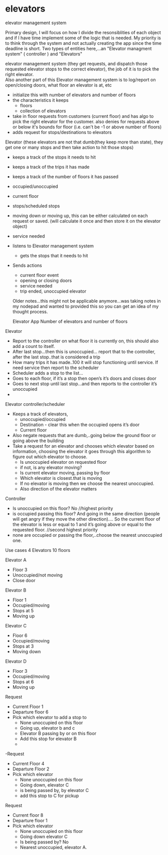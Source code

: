 # elevators
elevator management system

Primary design, I will focus on how I divide the resonsiblities of each object and if I have time implement some of the logic that is needed.  My priority is to think through the system and not actually creating the app since the time deadline is short.  Two types of entities here,...an "Elevator managment system" ( controller ) and "Elevators"

elevator management system (they get requests, and dispatch those requested elevator stops to the correct elevator), the job of it is to pick the right elevator.  
Also another part of this Elevator management system is to log/report on open/closing doors, what floor an elevator is at, etc
- initialize this with number of elevators and number of floors
- the characteristics it keeps
  - floors
  - collection of elevators
- take in floor requests from customers (current floor) and has algo to
  pick the right elevator for the customer. also denies for requests above or below it's bounds for floor (i.e. can't be -1 or above number of floors)
- adds request for stops/destinations to elevators

Elevator (these elevators are not that dumb(they keep more than state), they
get one or many stops and then take action to hit those stops)
  - keeps a track of the stops it needs to hit
  - keeps a track of the trips it has made
  - keeps a track of the number of floors it has passed
  - occupied/unoccupied
  - current floor
  - stops/scheduled stops
  - moving down or moving up, this can be either calculated on each request or saved. (will calculate it once and then store it on the elevator object)
  - service needed
- listens to Elevator management system
  - gets the stops that it needs to hit
- Sends actions
  - current floor event
  - opening or closing doors
  - service needed
  - trip ended, unoccupied elevator



  Older notes...this might not be applicable anymore...was taking notes in my nodepad and wanted to provided this so you can get an idea of my thought process.

  Elevator App
Number of elevators and number of floors


Elevator
- Report to the controller on what floor it is currently on, this should also add a count to itself.
- After last stop…then this is unoccupied… report that to the controller, after the last stop..that is considered a trip
- How many trips it has made..100 it will stop functioning until service.  If need service then report to the scheduler
- Scheduler adds a stop to the list…
- Goes to each floor, if it’s a stop then open’s it’s doors and closes door
- Goes to next stop until last stop…and then reports to the controller it’s unoccupied
-


Elevator controller/scheduler
- Keeps a track of elevators,
    - unoccupied/occupied
    - Destination - clear this when the occupied opens it’s door
    - Current floor
- Also negate requests that are dumb,..going below the ground floor or going above the building
- Take a request for an elevator and chooses which elevator based on information, choosing the elevator it goes through this algorithm to figure out which elevator to choose.
    - Is unoccupied elevator on requested floor
    - if not, is any elevator moving?
    - Is current elevator moving, passing by floor
    - Which elevator is closest.that is moving
    - If no elevator is moving then we choose the nearest unoccupied.
    - Also direction of the elevator matters

Controller
- Is unoccupied on this floor? No //highest priority
- is occupied passing this floor? And going in the same direction (people will get angry if they move the other direction)…. So the current floor of the elevator is less or equal to 1 and it’s going above or equal to the requested floor.  //second highest priority
- none are occupied or passing the floor,..choose the nearest unoccupied one.


Use cases
4 Elevators
10 floors

Elevator A
- Floor 3
- Unoccupied/not moving
- Close door

Elevator B
- Floor 1
- Occupied/moving
- Stops at 5
- Moving up

Elevator C
-  Floor 6
- Occupied/moving
- Stops at 3
- Moving down

Elevator D
- Floor 3
- Occupied/moving
- Stops at 6
- Moving up

Request
- Current Floor 1
- Departure floor 6
- Pick which elevator to add a stop to
    - None unoccupied on this floor
    - Going up, elevator b and c
    - Elevator B passing by or on this floor
    - Add this stop for elevator B
    -

-Request
- Current Floor 4
- Departure Floor 2
- Pick which elevator
    - None unoccupied on this floor
    - Going down, elevator C
    - is being passed by, by elevator C
    - add this stop to C for pickup

Request
- Current floor 8
- Departure floor 1
- Pick which elevator
    - None unoccupied on this floor
    - Going down elevator C
    - Is being passed by? No
    - Nearest unoccupied, elevator A.
